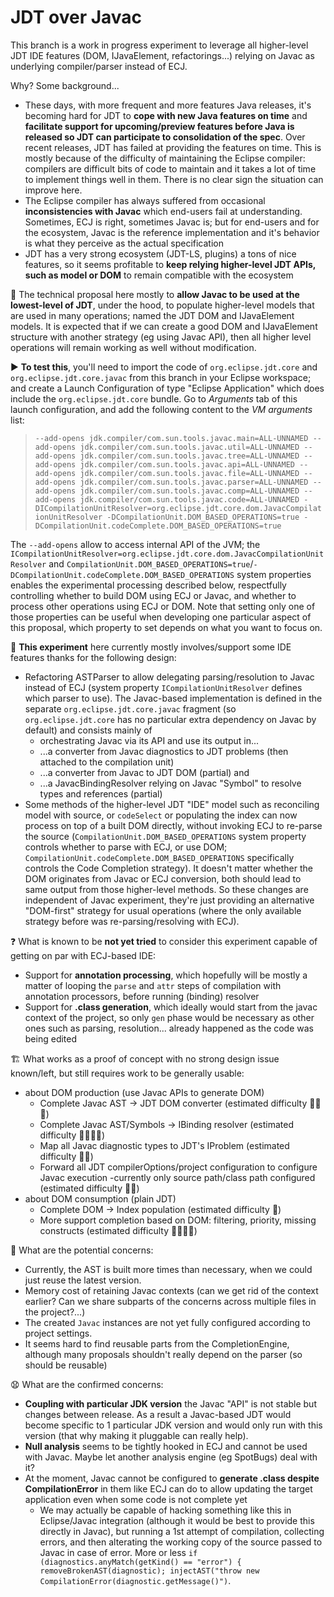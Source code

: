 # JDT over Javac

This branch is a work in progress experiment to leverage all higher-level JDT IDE features (DOM, IJavaElement, refactorings...) relying on Javac as underlying compiler/parser instead of ECJ.

Why? Some background...
* These days, with more frequent and more features Java releases, it's becoming hard for JDT to **cope with new Java features on time** and **facilitate support for upcoming/preview features before Java is released so JDT can participate to consolidation of the spec**. Over recent releases, JDT has failed at providing the features on time. This is mostly because of the difficulty of maintaining the Eclipse compiler: compilers are difficult bits of code to maintain and it takes a lot of time to implement things well in them. There is no clear sign the situation can improve here.
* The Eclipse compiler has always suffered from occasional **inconsistencies with Javac** which end-users fail at understanding. Sometimes, ECJ is right, sometimes Javac is; but for end-users and for the ecosystem, Javac is the reference implementation and it's behavior is what they perceive as the actual specification
* JDT has a very strong ecosystem (JDT-LS, plugins) a tons of nice features, so it seems profitable to **keep relying higher-level JDT APIs, such as model or DOM** to remain compatible with the ecosystem


🎯 The technical proposal here mostly to **allow Javac to be used at the lowest-level of JDT**, under the hood, to populate higher-level models that are used in many operations; named the JDT DOM and IJavaElement models. It is expected that if we can create a good DOM and IJavaElement structure with another strategy (eg using Javac API), then all higher level operations will remain working as well without modification.

▶️ **To test this**, you'll need to import the code of `org.eclipse.jdt.core` and `org.eclipse.jdt.core.javac` from this branch in your Eclipse workspace; and create a Launch Configuration of type "Eclipse Application" which does include the `org.eclipse.jdt.core` bundle. Go to _Arguments_ tab of this launch configuration, and add the following content to the _VM arguments_ list:

> `--add-opens jdk.compiler/com.sun.tools.javac.main=ALL-UNNAMED --add-opens jdk.compiler/com.sun.tools.javac.util=ALL-UNNAMED --add-opens jdk.compiler/com.sun.tools.javac.tree=ALL-UNNAMED --add-opens jdk.compiler/com.sun.tools.javac.api=ALL-UNNAMED --add-opens jdk.compiler/com.sun.tools.javac.file=ALL-UNNAMED --add-opens jdk.compiler/com.sun.tools.javac.parser=ALL-UNNAMED --add-opens jdk.compiler/com.sun.tools.javac.comp=ALL-UNNAMED --add-opens jdk.compiler/com.sun.tools.javac.code=ALL-UNNAMED -DICompilationUnitResolver=org.eclipse.jdt.core.dom.JavacCompilationUnitResolver -DCompilationUnit.DOM_BASED_OPERATIONS=true -DCompilationUnit.codeComplete.DOM_BASED_OPERATIONS=true`

The `--add-opens` allow to access internal API of the JVM; the `ICompilationUnitResolver=org.eclipse.jdt.core.dom.JavacCompilationUnitResolver` and `CompilationUnit.DOM_BASED_OPERATIONS=true`/`-DCompilationUnit.codeComplete.DOM_BASED_OPERATIONS` system properties enables the experimental processing described below, respectfully controlling whether to build DOM using ECJ or Javac, and whether to process other operations using ECJ or DOM. Note that setting only one of those properties can be useful when developing one particular aspect of this proposal, which property to set depends on what you want to focus on.



🥼 **This experiment** here currently mostly involves/support some IDE features thanks for the following design:
* Refactoring ASTParser to allow delegating parsing/resolution to Javac instead of ECJ (system property `ICompilationUnitResolver` defines which parser to use). The Javac-based implementation is defined in the separate `org.eclipse.jdt.core.javac` fragment (so `org.eclipse.jdt.core` has no particular extra dependency on Javac by default) and consists mainly of
  * orchestrating Javac via its API and use its output in...
  * ...a converter from Javac diagnostics to JDT problems (then attached to the compilation unit)
  * ...a converter from Javac to JDT DOM (partial) and
  * ...a JavacBindingResolver relying on Javac "Symbol" to resolve types and references (partial)
* Some methods of the higher-level JDT "IDE" model such as reconciling model with source, or `codeSelect` or populating the index can now process on top of a built DOM directly, without invoking ECJ to re-parse the source (`CompilationUnit.DOM_BASED_OPERATIONS` system property controls whether to parse with ECJ, or use DOM; `CompilationUnit.codeComplete.DOM_BASED_OPERATIONS` specifically controls the Code Completion strategy). It doesn't matter whether the DOM originates from Javac or ECJ conversion, both should lead to same output from those higher-level methods. So these changes are independent of Javac experiment, they're just providing an alternative "DOM-first" strategy  for usual operations (where the only available strategy before was re-parsing/resolving with ECJ).

❓ What is known to be **not yet tried** to consider this experiment capable of getting on par with ECJ-based IDE:
* Support for **annotation processing**, which hopefully will be mostly a matter of looping the `parse` and `attr` steps of compilation with annotation processors, before running (binding) resolver
* Support for **.class generation**, which ideally would start from the javac context of the project, so only `gen` phase would be necessary as other ones such as parsing, resolution... already happened as the code was being edited


🏗️ What works as a proof of concept with no strong design issue known/left, but still requires work to be generally usable:
* about DOM production (use Javac APIs to generate DOM)
  * Complete Javac AST -> JDT DOM converter (estimated difficulty 💪💪💪)
  * Complete Javac AST/Symbols -> IBinding resolver (estimated difficulty 💪💪💪💪)
  * Map all Javac diagnostic types to JDT's IProblem (estimated difficulty 💪💪)
  * Forward all JDT compilerOptions/project configuration to configure Javac execution -currently only source path/class path configured (estimated difficulty 💪💪)
* about DOM consumption (plain JDT)
  * Complete DOM -> Index population (estimated difficulty 💪)
  * More support completion based on DOM: filtering, priority, missing constructs (estimated difficulty 💪💪💪💪)



🤔 What are the potential concerns:
* Currently, the AST is built more times than necessary, when we could just reuse the latest version.
* Memory cost of retaining Javac contexts (can we get rid of the context earlier? Can we share subparts of the concerns across multiple files in the project?...)
* The created `Javac` instances are not yet fully configured according to project settings.
* It seems hard to find reusable parts from the CompletionEngine, although many proposals shouldn't really depend on the parser (so should be reusable)


😧 What are the confirmed concerns:
* **Coupling with particular JDK version** the Javac "API" is not stable but changes between release. As a result a Javac-based JDT would become specific to 1 particular JDK version and would only run with this version (that why making it pluggable can really help).
* **Null analysis** seems to be tightly hooked in ECJ and cannot be used with Javac. Maybe let another analysis engine (eg SpotBugs) deal with it?
* At the moment, Javac cannot be configured to **generate .class despite CompilationError** in them like ECJ can do to allow updating the target application even when some code is not complete yet
  * We may actually be capable of hacking something like this in Eclipse/Javac integration (although it would be best to provide this directly in Javac), but running a 1st attempt of compilation, collecting errors, and then alterating the working copy of the source passed to Javac in case of error. More or less `if (diagnostics.anyMatch(getKind() == "error") { removeBrokenAST(diagnostic); injectAST("throw new CompilationError(diagnostic.getMessage()")`.
